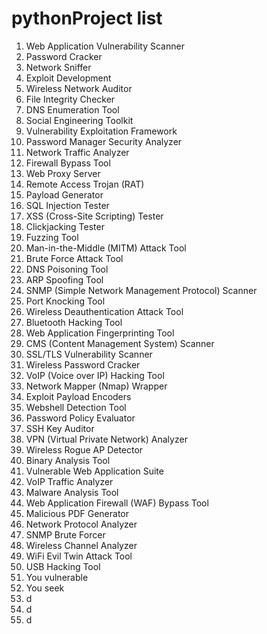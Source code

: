# pythonProject list

1. Web Application Vulnerability Scanner
2. Password Cracker
3. Network Sniffer
4. Exploit Development
5. Wireless Network Auditor
6. File Integrity Checker
7. DNS Enumeration Tool
8. Social Engineering Toolkit
9. Vulnerability Exploitation Framework
10. Password Manager Security Analyzer
11. Network Traffic Analyzer
12. Firewall Bypass Tool
13. Web Proxy Server
14. Remote Access Trojan (RAT)
15. Payload Generator
16. SQL Injection Tester
17. XSS (Cross-Site Scripting) Tester
18. Clickjacking Tester
19. Fuzzing Tool
20. Man-in-the-Middle (MITM) Attack Tool
21. Brute Force Attack Tool
22. DNS Poisoning Tool
23. ARP Spoofing Tool
24. SNMP (Simple Network Management Protocol) Scanner
25. Port Knocking Tool
26. Wireless Deauthentication Attack Tool
27. Bluetooth Hacking Tool
28. Web Application Fingerprinting Tool
29. CMS (Content Management System) Scanner
30. SSL/TLS Vulnerability Scanner
31. Wireless Password Cracker
32. VoIP (Voice over IP) Hacking Tool
33. Network Mapper (Nmap) Wrapper
34. Exploit Payload Encoders
35. Webshell Detection Tool
36. Password Policy Evaluator
37. SSH Key Auditor
38. VPN (Virtual Private Network) Analyzer
39. Wireless Rogue AP Detector
40. Binary Analysis Tool
41. Vulnerable Web Application Suite
42. VoIP Traffic Analyzer
43. Malware Analysis Tool
44. Web Application Firewall (WAF) Bypass Tool
45. Malicious PDF Generator
46. Network Protocol Analyzer
47. SNMP Brute Forcer
48. Wireless Channel Analyzer
49. WiFi Evil Twin Attack Tool
50. USB Hacking Tool
51. You vulnerable 
52. You seek
53. d
54. d
55. d
